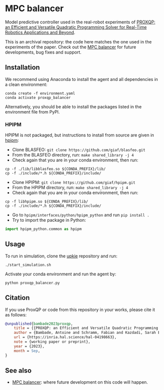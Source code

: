 # MPC balancer

Model predictive controller used in the real-robot experiments of [PROXQP: an Efficient and Versatile Quadratic Programming Solver for Real-Time Robotics Applications and Beyond](https://inria.hal.science/hal-04198663v2).

This is an archival repository: the code here matches the one used in the experiments of the paper. Check out the [MPC balancer](https://github.com/upkie/mpc_balancer) for future developments, bug fixes and support.

## Installation

We recommend using Anaconda to install the agent and all dependencies in a clean environment:

```console
conda create -f environment.yaml
conda activate proxqp_balancer
```

Alternatively, you should be able to install the packages listed in the environment file from PyPI.

### HPIPM

HPIPM is not packaged, but instructions to install from source are given in [hpipm](https://github.com/giaf/hpipm#python):

- Clone BLASFEO: `git clone https://github.com/giaf/blasfeo.git`
- From the BLASFEO directory, run: `make shared_library -j 4`
- Check again that you are in your conda environment, then run:

```console
cp -f ./lib/libblasfeo.so ${CONDA_PREFIX}/lib/
cp -f ./include/*.h ${CONDA_PREFIX}/include/
```

- Clone HPIPM: `git clone https://github.com/giaf/hpipm.git`
- From the HPIPM directory, run: `make shared_library -j 4`
- Check again that you are in your conda environment, then run:

```console
cp -f libhpipm.so ${CONDA_PREFIX}/lib/
cp -f ./include/*.h ${CONDA_PREFIX}/include/
```

- Go to `hpipm/interfaces/python/hpipm_python` and run `pip install .`
- Try to import the package in Python:

```py
import hpipm_python.common as hpipm
```

## Usage

To run in simulation, clone the [upkie](https://github.com/upkie/upkie) repository and run:

```console
./start_simulation.sh
```

Activate your conda environment and run the agent by:

```console
python proxqp_balancer.py
```

## Citation

If you use ProxQP or code from this repository in your works, please cite it as follows:

```bibtex
@unpublished{bambade2023proxqp,
    title = {{PROXQP: an Efficient and Versatile Quadratic Programming Solver for Real-Time Robotics Applications and Beyond}},
    author = {Bambade, Antoine and Schramm, Fabian and Kazdadi, Sarah El and Caron, St{\'e}phane and Taylor, Adrien and Carpentier, Justin},
    url = {https://inria.hal.science/hal-04198663},
    note = {working paper or preprint},
    year = {2023},
    month = Sep,
}
```

## See also

- [MPC balancer](https://github.com/upkie/mpc_balancer): where future development on this code will happen.
